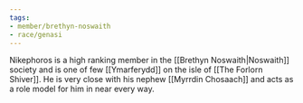 ```yaml
---
tags:
- member/brethyn-noswaith
- race/genasi
---
```

Nikephoros is a high ranking member in the [[Brethyn Noswaith|Noswaith]] society and is one of few [[Ymarferydd]] on the isle of [[The Forlorn Shiver]]. He is very close with his nephew [[Myrrdin Chosaach]] and acts as a role model for him in near every way. 
